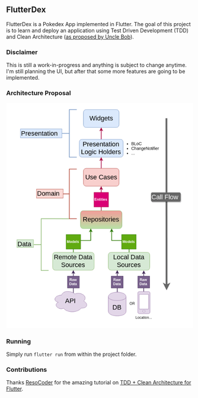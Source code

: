 ## FlutterDex
FlutterDex is a Pokedex App implemented in Flutter. The goal of this project is to learn and deploy an application using Test Driven Development (TDD) and Clean Architecture ([as proposed by Uncle Bob](https://blog.cleancoder.com/uncle-bob/2012/08/13/the-clean-architecture.html)).

### Disclaimer
This is still a work-in-progress and anything is subject to change anytime.
I'm still planning the UI, but after that some more features are going to be implemented.

### Architecture Proposal
![App architecture proposed in the ResoCoder tutorial](/images/architecture-proposal.jpg)

### Running
Simply run `flutter run` from within the project folder.

### Contributions
Thanks [ResoCoder](https://github.com/ResoCoder) for the amazing tutorial on [TDD + Clean Architecture for Flutter](https://resocoder.com/flutter-clean-architecture-tdd/).